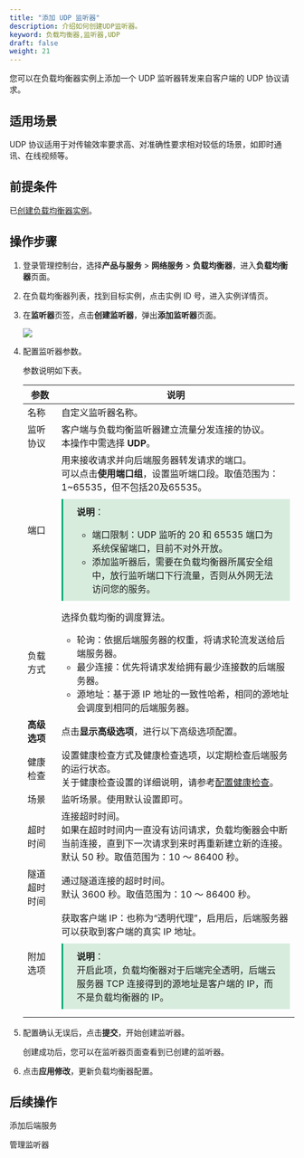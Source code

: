 ```yaml
---
title: "添加 UDP 监听器"
description: 介绍如何创建UDP监听器。
keyword: 负载均衡器,监听器,UDP
draft: false
weight: 21
---
```


您可以在负载均衡器实例上添加一个 UDP 监听器转发来自客户端的 UDP 协议请求。

## 适用场景

UDP 协议适用于对传输效率要求高、对准确性要求相对较低的场景，如即时通讯、在线视频等。

## 前提条件

已[创建负载均衡器实例](/network/loadbalancer/manual/lb/cfg_rsyslog/)。

## 操作步骤

1. 登录管理控制台，选择**产品与服务** > **网络服务** > **负载均衡器**，进入**负载均衡器**页面。

2. 在负载均衡器列表，找到目标实例，点击实例 ID 号，进入实例详情页。

2. 在**监听器**页签，点击**创建监听器**，弹出**添加监听器**页面。

   <img src="../../../_images/add_monitor.png" />

4. 配置监听器参数。

   参数说明如下表。

   | 参数         | 说明                                                         |
   | ------------ | ------------------------------------------------------------ |
   | 名称         | 自定义监听器名称。                                           |
   | 监听协议     | 客户端与负载均衡监听器建立流量分发连接的协议。<br/>本操作中需选择 **UDP**。 |
   | 端口         | 用来接收请求并向后端服务器转发请求的端口。<br/>可以点击**使用端口组**，设置监听端口段。取值范围为：1~65535，但不包括20及65535。<div style="background-color: #D8ECDE; padding: 10px 24px; margin: 10px 0; border-left: 3px solid #00a971;"><b>说明</b>：<br/><ul><li>端口限制：UDP 监听的 20 和 65535 端口为系统保留端口，目前不对外开放。</li><li>添加监听器后，需要在负载均衡器所属安全组中，放行监听端口下行流量，否则从外网无法访问您的服务。</li></ul></div> |
   | 负载方式     | 选择负载均衡的调度算法。<ul><li>轮询：依据后端服务器的权重，将请求轮流发送给后端服务器。 </li><li>最少连接：优先将请求发给拥有最少连接数的后端服务器。</li><li>源地址：基于源 IP 地址的一致性哈希，相同的源地址会调度到相同的后端服务器。</li></ul> |
   | **高级选项** | 点击**显示高级选项**，进行以下高级选项配置。                 |
   | 健康检查     | 设置健康检查方式及健康检查选项，以定期检查后端服务的运行状态。<br/>关于健康检查设置的详细说明，请参考[配置健康检查]()。 |
   | 场景         | 监听场景。使用默认设置即可。                                 |
   | 超时时间     | 连接超时时间。<br/>如果在超时时间内一直没有访问请求，负载均衡器会中断当前连接，直到下一次请求到来时再重新建立新的连接。<br/>默认 50 秒。取值范围为：10 ～ 86400 秒。 |
   | 隧道超时时间 | 通过隧道连接的超时时间。<br/>默认 3600 秒。取值范围为：10 ～ 86400 秒。 |
   | 附加选项     | 获取客户端 IP：也称为“透明代理”，启用后，后端服务器可以获取到客户端的真实 IP 地址。<div style="background-color: #D8ECDE; padding: 10px 24px; margin: 10px 0; border-left: 3px solid #00a971;"><b>说明</b>：<br/>开启此项，负载均衡器对于后端完全透明，后端云服务器 TCP 连接得到的源地址是客户端的 IP，而不是负载均衡器的 IP。</div> |

   

5. 配置确认无误后，点击**提交**，开始创建监听器。

   创建成功后，您可以在监听器页面查看到已创建的监听器。

6. 点击**应用修改**，更新负载均衡器配置。

## 后续操作

添加后端服务

管理监听器
